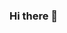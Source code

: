 ### Hi there 👋

<!--
**stavroschios/stavroschios** is a ✨ _special_ ✨ repository because its `README.md` (this file) appears on your GitHub profile.


 :----------: 
**Contact / follow** 
   [![LinkedIn](https://i.imgur.com/dIKtn3m.png)](https://www.linkedin.com/in/stavrospachoundakis/)  
  [![Facebook](https://imgur.com/gallery/Bg1dseM)](https://www.facebook.com/Stavros.Pachoundakes/) 
  [![StackOverflow](https://i.imgur.com/X1IpTkX.png)](https://stackoverflow.com/users/5200277/stavros-pachoundakis) 
  [![Twitter](https://i.imgur.com/yI7WMJh.png)](https://twitter.com/stavroschios) 
**ToolKit**
[![Expertise](https://imgur.com/a/tsmTaDk)](https://imgur.com/a/tsmTaDk) 
